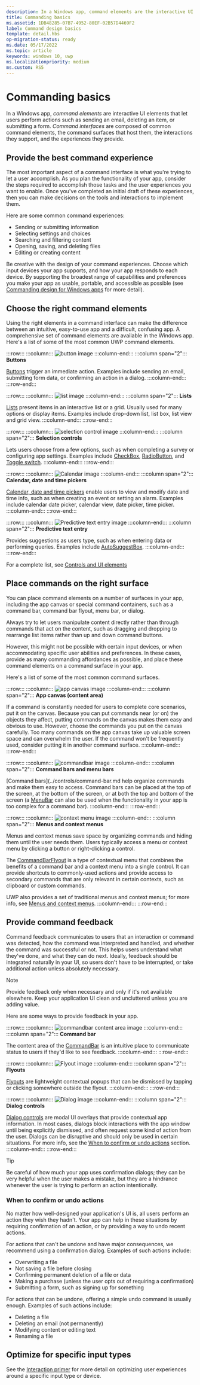 ```yaml
---
description: In a Windows app, command elements are the interactive UI elements that enable the user to perform actions, such as sending an email, deleting an item, or submitting a form.
title: Commanding basics
ms.assetid: 1DB48285-07B7-4952-80EF-02B57D4469F2
label: Command design basics
template: detail.hbs
op-migration-status: ready
ms.date: 05/17/2022
ms.topic: article
keywords: windows 10, uwp
ms.localizationpriority: medium
ms.custom: RS5
---
```


# Commanding basics

In a Windows app, _command elements_ are interactive UI elements that let users perform actions such as sending an email, deleting an item, or submitting a form. _Command interfaces_ are composed of common command elements, the command surfaces that host them, the interactions they support, and the experiences they provide.

## Provide the best command experience

The most important aspect of a command interface is what you're trying to let a user accomplish. As you plan the functionality of your app, consider the steps required to accomplish those tasks and the user experiences you want to enable. Once you've completed an initial draft of these experiences, then you can make decisions on the tools and interactions to implement them.

Here are some common command experiences:

- Sending or submitting information
- Selecting settings and choices
- Searching and filtering content
- Opening, saving, and deleting files
- Editing or creating content

Be creative with the design of your command experiences. Choose which input devices your app supports, and how your app responds to each device. By supporting the broadest range of capabilities and preferences you make your app as usable, portable, and accessible as possible (see [Commanding design for Windows apps](../controls/commanding.md) for more detail).

<!--
When designing a command interface, the most important decision is choosing what a user can do. To plan the right type of interactions, focus on your app - consider the user experiences you want to enable, and what steps users will need to take. Once you decide what you want users to accomplish, then you can provide them the tools to do so.
-->

## Choose the right command elements

Using the right elements in a command interface can make the difference between an intuitive, easy-to-use app and a difficult, confusing app. A comprehensive set of command elements are available in the Windows app. Here's a list of some of the most common UWP command elements.

:::row:::
    :::column:::
![button image](images/thumbnail-button.svg)
    :::column-end:::
    :::column span="2":::
**Buttons**

[Buttons](../controls/buttons.md) trigger an immediate action. Examples include sending an email, submitting form data, or confirming an action in a dialog.
    :::column-end:::
:::row-end:::

:::row:::
    :::column:::
![list image](images/thumbnail-list.svg)
    :::column-end:::
    :::column span="2":::
**Lists**

[Lists](../controls/lists.md) present items in an interactive list or a grid. Usually used for many options or display items. Examples include drop-down list, list box, list view and grid view.
    :::column-end:::
:::row-end:::

:::row:::
    :::column:::
![selection control image](images/thumbnail-selection.svg)
    :::column-end:::
    :::column span="2":::
**Selection controls**

Lets users choose from a few options, such as when completing a survey or configuring app settings. Examples include [CheckBox](../controls/checkbox.md), [RadioButton](../controls/radio-button.md), and [Toggle switch](../controls/toggles.md).
    :::column-end:::
:::row-end:::

:::row:::
    :::column:::
![Calendar  image](images/thumbnail-calendar.svg)
    :::column-end:::
    :::column span="2":::
**Calendar, date and time pickers**

[Calendar, date and time pickers](../controls/date-and-time.md) enable users to view and modify date and time info, such as when creating an event or setting an alarm. Examples include calendar date picker, calendar view, date picker, time picker.
    :::column-end:::
:::row-end:::

:::row:::
    :::column:::
![Predictive text entry image](images/thumbnail-autosuggest.svg)
    :::column-end:::
    :::column span="2":::
**Predictive text entry**

Provides suggestions as users type, such as when entering data or performing queries. Examples include [AutoSuggestBox](../controls/auto-suggest-box.md).
    :::column-end:::
:::row-end:::

For a complete list, see [Controls and UI elements](../controls/index.md)

## Place commands on the right surface

You can place command elements on a number of surfaces in your app, including the app canvas or special command containers, such as a command bar, command bar flyout, menu bar, or dialog.

Always try to let users manipulate content directly rather than through commands that act on the content, such as dragging and dropping to rearrange list items rather than up and down command buttons.

However, this might not be possible with certain input devices, or when accommodating specific user abilities and preferences. In these cases, provide as many commanding affordances as possible, and place these command elements on a command surface in your app.

Here's a list of some of the most common command surfaces.

:::row:::
    :::column:::
![app canvas image](images/thumbnail-canvas.svg)
    :::column-end:::
    :::column span="2":::
**App canvas (content area)**

If a command is constantly needed for users to complete core scenarios, put it on the canvas. Because you can put commands near (or on) the objects they affect, putting commands on the canvas makes them easy and obvious to use. However, choose the commands you put on the canvas carefully. Too many commands on the app canvas take up valuable screen space and can overwhelm the user. If the command won't be frequently used, consider putting it in another command surface.
    :::column-end:::
:::row-end:::

:::row:::
    :::column:::
![commandbar image](images/thumbnail-commandbar.svg)
    :::column-end:::
    :::column span="2":::
**Command bars and menu bars**

[Command bars](../controls/command-bar.md help organize commands and make them easy to access. Command bars can be placed at the top of the screen, at the bottom of the screen, or at both the top and bottom of the screen (a [MenuBar](../controls/menus.md#create-a-menu-bar) can also be used when the functionality in your app is too complex for a command bar).
    :::column-end:::
:::row-end:::

:::row:::
    :::column:::
![context menu image](images/thumbnail-contextmenu.svg)
    :::column-end:::
    :::column span="2":::
**Menus and context menus**

Menus and context menus save space by organizing commands and hiding them until the user needs them. Users typically access a menu or context menu by clicking a button or right-clicking a control.

The [CommandBarFlyout](../controls/command-bar-flyout.md) is a type of contextual menu that combines the benefits of a command bar and a context menu into a single control. It can provide shortcuts to commonly-used actions and provide access to secondary commands that are only relevant in certain contexts, such as clipboard or custom commands.

UWP also provides a set of traditional menus and context menus; for more info, see [Menus and context menus](../controls/menus-and-context-menus.md).
    :::column-end:::
:::row-end:::

## Provide command feedback

Command feedback communicates to users that an interaction or command was detected, how the command was interpreted and handled, and whether the command was successful or not. This helps users understand what they've done, and what they can do next. Ideally, feedback should be integrated naturally in your UI, so users don't have to be interrupted, or take additional action unless absolutely necessary.

> [!NOTE]
> Provide feedback only when necessary and only if it's not available elsewhere. Keep your application UI clean and uncluttered unless you are adding value.

Here are some ways to provide feedback in your app.

:::row:::
    :::column:::
![commandbar content area image](images/thumbnail-commandbar2.svg)
    :::column-end:::
    :::column span="2":::
**Command bar**

The content area of the [CommandBar](../controls/command-bar.md) is an intuitive place to communicate status to users if they'd like to see feedback.
    :::column-end:::
:::row-end:::

:::row:::
    :::column:::
![Flyout image](images/thumbnail-flyout.svg)
    :::column-end:::
    :::column span="2":::
**Flyouts**

[Flyouts](../controls/dialogs-and-flyouts/index.md) are lightweight contextual popups that can be dismissed by tapping or clicking somewhere outside the flyout.
    :::column-end:::
:::row-end:::

:::row:::
    :::column:::
![Dialog image](images/thumbnail-dialog.svg)
    :::column-end:::
    :::column span="2":::
**Dialog controls**

[Dialog controls](../controls/dialogs-and-flyouts/index.md) are modal UI overlays that provide contextual app information. In most cases, dialogs block interactions with the app window until being explicitly dismissed, and often request some kind of action from the user. Dialogs can be disruptive and should only be used in certain situations. For more info, see the [When to confirm or undo actions](#when-to-confirm-or-undo-actions) section.
    :::column-end:::
:::row-end:::

> [!TIP]
> Be careful of how much your app uses confirmation dialogs; they can be very helpful when the user makes a mistake, but they are a hindrance whenever the user is trying to perform an action intentionally.

### When to confirm or undo actions

No matter how well-designed your application's UI is, all users perform an action they wish they hadn't. Your app can help in these situations by requiring confirmation of an action, or by providing a way to undo recent actions.

For actions that can't be undone and have major consequences, we recommend using a confirmation dialog. Examples of such actions include:

- Overwriting a file
- Not saving a file before closing
- Confirming permanent deletion of a file or data
- Making a purchase (unless the user opts out of requiring a confirmation)
- Submitting a form, such as signing up for something

For actions that can be undone, offering a simple undo command is usually enough. Examples of such actions include:

- Deleting a file
- Deleting an email (not permanently)
- Modifying content or editing text
- Renaming a file

## Optimize for specific input types

See the [Interaction primer](../input/index.md) for more detail on optimizing user experiences around a specific input type or device.
